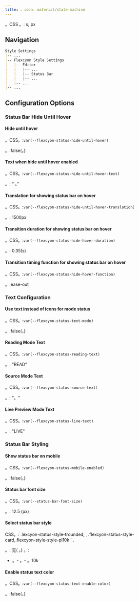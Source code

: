 ```yaml
---
title: 。icon: material/state-machine
---
```


。CSS 。: s, px

## Navigation

```md
Style Settings
|-- ...
|-- Flexcyon Style Settings
|   |-- Editor
|   |   |-- ...
|   |   |-- Status Bar
|   |   |-- ...
|   |-- ...
|-- ...
```

## Configuration Options

### Status Bar Hide Until Hover

#### Hide until hover

。CSS。:`var(--flexcyon-status-hide-until-hover)`

。:false(。)

#### Text when hide until hover enabled

。CSS。:`var(--flexcyon-status-hide-until-hover-text)`

。: “ 。”

#### Translation for showing status bar on hover

。CSS。:`var(--flexcyon-status-hide-until-hover-translation)`

。: 1500px

#### Transition duration for showing status bar on hover

。CSS。:`var(--flexcyon-status-hide-hover-duration)`

。: 0.35(s)

#### Transition timing function for showing status bar on hover

。CSS。:`var(--flexcyon-status-hide-hover-function)`

。:ease-out

 
### Text Configuration

#### Use text instead of icons for mode status

。CSS。:`var(--flexcyon-status-text-mode)`

。:false(。)

#### Reading Mode Text

。CSS。:`var(--flexcyon-status-reading-text)`

。: "READ"

#### Source Mode Text

。CSS。:`var(--flexcyon-status-source-text)`

。: "。"

#### Live Preview Mode Text

。CSS。:`var(--flexcyon-status-live-text)`

。: "LIVE"

 

### Status Bar Styling

#### Show status bar on mobile

。CSS。:`var(--flexcyon-status-mobile-enabled)`

。:false(。)

#### Status bar font size

。CSS。:`var(--status-bar-font-size)`

。: 12.5 (px)

#### Select status bar style

CSS。:`.lexcyon-status-style-trounded,
,
.flexcyon-status-style-card,.flexcyon-style-style-pl10k ' .

。: 无( 。)
。:

- 。- 。- 。10k

#### Enable status text color

。CSS。:`var(--flexcyon-status-text-enable-color)`

。:false(。)

